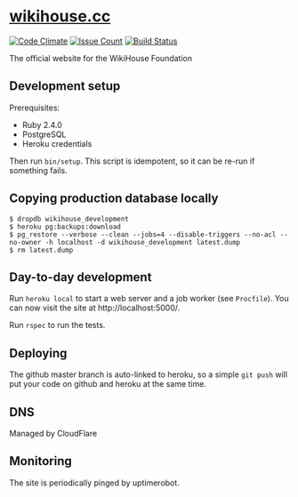 # [wikihouse.cc](https://wikihouse.cc)

[![Code Climate](https://codeclimate.com/github/wikihouseproject/wikihouse.cc/badges/gpa.svg)](https://codeclimate.com/github/wikihouseproject/wikihouse.cc) [![Issue Count](https://codeclimate.com/github/wikihouseproject/wikihouse.cc/badges/issue_count.svg)](https://codeclimate.com/github/wikihouseproject/wikihouse.cc/issues) [![Build Status](https://travis-ci.org/wikihouseproject/wikihouse.cc.png)](https://travis-ci.org/wikihouseproject/wikihouse.cc)

The official website for the WikiHouse Foundation

## Development setup

Prerequisites:

* Ruby 2.4.0
* PostgreSQL
* Heroku credentials

Then run `bin/setup`. This script is idempotent, so it can be re-run if
something fails.

## Copying production database locally

```
$ dropdb wikihouse_development
$ heroku pg:backups:download
$ pg_restore --verbose --clean --jobs=4 --disable-triggers --no-acl --no-owner -h localhost -d wikihouse_development latest.dump
$ rm latest.dump
```

## Day-to-day development

Run `heroku local` to start a web server and a job worker (see
`Procfile`). You can now visit the site at http://localhost:5000/.

Run `rspec` to run the tests.

## Deploying

The github master branch is auto-linked to heroku, so a simple `git push` will put your code on github and heroku at the same time.

## DNS

Managed by CloudFlare

## Monitoring

The site is periodically pinged by uptimerobot.
